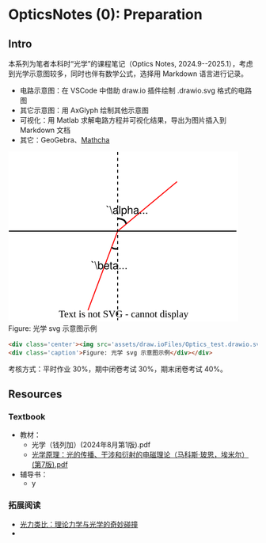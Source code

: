 # OpticsNotes (0): Preparation

## Intro

本系列为笔者本科时“光学”的课程笔记（Optics Notes, 2024.9--2025.1），考虑到光学示意图较多，同时也伴有数学公式，选择用 Markdown 语言进行记录。

- 电路示意图：在 VSCode 中借助 draw.io 插件绘制 .drawio.svg 格式的电路图
- 其它示意图：用 AxGlyph 绘制其他示意图
- 可视化：用 Matlab 求解电路方程并可视化结果，导出为图片插入到 Markdown 文档
- 其它：GeoGebra、[Mathcha](https://www.mathcha.io/editor) 

<div class='center'><img src='assets/draw.ioFiles/Optics_test.drawio.svg' alt='img'/>
<div class='caption'>Figure: 光学 svg 示意图示例</div></div>

``` html
<div class='center'><img src='assets/draw.ioFiles/Optics_test.drawio.svg' alt='img'/>
<div class='caption'>Figure: 光学 svg 示意图示例</div></div>
```

考核方式：平时作业 30%，期中闭卷考试 30%，期末闭卷考试 40%。

## Resources

### Textbook


- 教材：
  - 光学（钱列加）(2024年8月第1版).pdf
  - [光学原理：光的传播、干涉和衍射的电磁理论（马科斯·玻恩，埃米尔）(第7版).pdf](https://s.b1n.net/DABQD)
- 辅导书：
  - y

### 拓展阅读

- [光力类比：理论力学与光学的奇妙碰撞](https://zhuanlan.zhihu.com/p/666330436)
- 